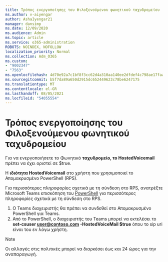 ```yaml
---
title: Τρόπος ενεργοποίησης του Φιλοξενούμενου φωνητικού ταχυδρομείου
ms.author: v-aiyengar
author: AshaIyengar21
manager: dansimp
ms.date: 12/09/2020
ms.audience: Admin
ms.topic: article
ms.service: o365-administration
ROBOTS: NOINDEX, NOFOLLOW
localization_priority: Normal
ms.collection: Adm_O365
ms.custom:
- "9002347"
- "7563"
ms.openlocfilehash: 4d70e92a7c1bf8f3cc62d4a310aa140ee2dfdef4c798ae17faa961736d9db500
ms.sourcegitcommit: b5f7da89a650d2915dc652449623c78be6247175
ms.translationtype: MT
ms.contentlocale: el-GR
ms.lasthandoff: 08/05/2021
ms.locfileid: "54055554"
---
```

# <a name="how-to-enable-hosted-voicemail"></a>Τρόπος ενεργοποίησης του Φιλοξενούμενου φωνητικού ταχυδρομείου

Για να ενεργοποιήσετε το Φωνητικό **ταχυδρομείο, το HostedVoicemail** πρέπει να έχει οριστεί σε $true.

Η **ιδιότητα HostedVoicemail** στο χρήστη που χρησιμοποιεί το Απομακρυσμένο PowerShell (RPS).

Για περισσότερες πληροφορίες σχετικά με τη σύνδεση στο RPS, ανατρέξτε Microsoft Teams επισκόπηση του [PowerShell](https://docs.microsoft.com/microsoftteams/teams-powershell-overview) για περισσότερες πληροφορίες σχετικά με τη σύνδεση στο RPS.

1. Ο Teams διαχειριστής θα πρέπει να συνδεθεί στο Απομακρυσμένο PowerShell για Teams.
1. Από το PowerShell, ο διαχειριστής του Teams μπορεί να εκτελέσει το **set-csuser user@contoso.com -HostedVoiceMail $true** όπου το sip uri είναι του εν λόγω χρήστη.

> [!NOTE]
> Οι αλλαγές στις πολιτικές μπορεί να διαρκέσει έως και 24 ώρες για την αναπαραγωγή.